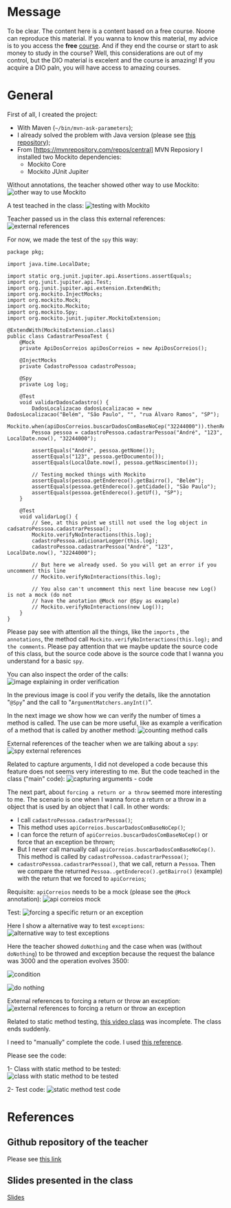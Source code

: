# Message

To be clear. The content here is a content based on a free course. Noone can reproduce this material. If you wanna to know this material, my advice is to you access the **free** [course](https://web.dio.me/track/coding-the-future-claro-java-spring-boot). And if they end the course or start to ask money to study in the course? Well, this considerations are out of my control, but the DIO material is excelent and the course is amazing! If you acquire a DIO paln, you will have access to amazing courses.


# General

First of all, I created the project:

- With Maven (`~/bin/mvn-ask-parameters`);
- I already solved the problem with Java version (please see [this repository](https://github.com/andreterceiro/dio-java-mockito-initial));
- From [https://mvnrepository.com/repos/central] MVN Reposiory I installed two Mockito dependencies:
  - Mockito Core
  - Mockito JUnit Jupiter

Without annotations, the teacher showed other way to use Mockito:
![other way to use Mockito](images/other-way-to-use-mockito.png)

A test teached in the class:
![testing with Mockito](images/testing-with-mockito.png)

Teacher passed us in the class this external references:
![external references](images/external-references.png)

For now, we made the test of the `spy` this way:

```
package pkg;

import java.time.LocalDate;

import static org.junit.jupiter.api.Assertions.assertEquals;
import org.junit.jupiter.api.Test;
import org.junit.jupiter.api.extension.ExtendWith;
import org.mockito.InjectMocks;
import org.mockito.Mock;
import org.mockito.Mockito;
import org.mockito.Spy;
import org.mockito.junit.jupiter.MockitoExtension;

@ExtendWith(MockitoExtension.class)
public class CadastrarPesoaTest {
    @Mock
    private ApiDosCorreios apiDosCorreios = new ApiDosCorreios();

    @InjectMocks
    private CadastroPessoa cadastroPessoa;

    @Spy
    private Log log;

    @Test
    void validarDadosCadastro() {
        DadosLocalizacao dadosLocalizacao = new DadosLocalizacao("Belém", "São Paulo", "", "rua Álvaro Ramos", "SP");
        Mockito.when(apiDosCorreios.buscarDadosComBaseNoCep("32244000")).thenReturn(dadosLocalizacao);
        Pessoa pessoa = cadastroPessoa.cadastrarPessoa("André", "123", LocalDate.now(), "32244000");

        assertEquals("André", pessoa.getNome());
        assertEquals("123", pessoa.getDocumento());
        assertEquals(LocalDate.now(), pessoa.getNascimento());

        // Testing mocked things with Mockito
        assertEquals(pessoa.getEndereco().getBairro(), "Belém");
        assertEquals(pessoa.getEndereco().getCidade(), "São Paulo");
        assertEquals(pessoa.getEndereco().getUf(), "SP");
    }

    @Test
    void validarLog() {
        // See, at this point we still not used the log object in cadsatroPesssoa.cadastrarPessoa();
        Mockito.verifyNoInteractions(this.log);
        cadastroPessoa.adicionarLogger(this.log);
        cadastroPessoa.cadastrarPessoa("André", "123", LocalDate.now(), "32244000");

        // But here we already used. So you will get an error if you uncomment this line
        // Mockito.verifyNoInteractions(this.log);

        // You also can't uncomment this next line beacuse new Log() is not a mock (do not
        // have the anotation @Mock nor @Spy as example)
        // Mockito.verifyNoInteractions(new Log());
    }
}
```

Please pay see with attention all the things, like the `imports` , the `annotations`, the method call `Mockito.verifyNoInteractions(this.log);` and `the comments`. Please pay attention that we maybe update the source code of this class, but the source code above is the source code that I wanna you understand for a basic `spy`.

You can also inspect the order of the calls:
![image explaining in order verification](images/in-order.png)

In the previous image is cool if you verify the details, like the annotation "`@Spy`" and the call to "`ArgumentMatchers.anyInt()`".

In the next image we show how we can verify the number of times a method is called. The use can be more useful, like as example a verification of a method that is called by another method:
![counting method calls](images/count.png)

External references of the teacher when we are talking about a `spy`:
![spy external references](images/spy-external-references.png)

Related to capture arguments, I did not developed a code because this feature does not seems very interesting to me. But the code teached in the class ("main" code):
![capturing arguments - code](images/capturing-arguments-code.png)

The next part, about `forcing a return or a throw` seemed more interesting to me. The scenario is one when I wanna force a return or a throw in a object that is used by an object that I call. In other words:

- I call `cadastroPessoa.cadastrarPessoa()`;
- This method uses `apiCorreios.buscarDadosComBaseNoCep()`;
- I can force the return of `apiCorreios.buscarDadosComBaseNoCep()` or force that an exception be thrown;
- But I never call manually call `apiCorreios.buscarDadosComBaseNoCep()`. This method is called by `cadastroPessoa.cadastrarPessoa()`;
- `cadastroPessoa.cadastrarPessoa()`, that we call, return a `Pessoa`. Then we compare the returned `Pessoa..getEndereco().getBairro()` (example) with the return that we forced to `apiCorreios`;

Requisite: `apiCorreios` needs to be a mock (please see the `@Mock` annotation):
![api correios mock](images/api-correios-mock.png)

Test:
![forcing a specific return or an exception](images/forcing-return-or-exception.png)

Here I show a alternative way to test `exceptions`:
![alternative way to test exceptions](images/alternative-to-test-exceptions.png)

Here the teacher showed `doNothing` and the case when was (without `doNothing`) to be throwed and exception because the request the balance was 3000 and the operation evolves 3500:

![condition](images/condition.png)

![do nothing](images/do-nothing.png)

External references to forcing a return or throw an exception:
![external references to forcing a return or throw an exception](images/external-references-to-force-a-return-or-throw-an-exception.png)

Related to static method testing, [this video class](https://web.dio.me/course/desenvolvendo-testes-utilizando-mockito/learning/d7d7911b-d6b9-43e9-8ee1-a3643d92cfc9?back=/track/coding-the-future-claro-java-spring-boot&tab=undefined&moduleId=undefined) was incompĺete. The class ends suddenly.

I need to "manually" complete the code. I used [this reference](https://www.baeldung.com/mockito-mock-static-methods).

Please see the code:

1- Class with static method to be tested:
![class with static method to be tested](images/class-with-static-method-to-be-tested.png)

2- Test code:
![static method test code](images/static-method-test-code.png)

# References

## Github repository of the teacher

Please see [this link](https://github.com/willyancaetano/mockito-exemplos)

## Slides presented in the class

[Slides](slides-mockito.pptx)
